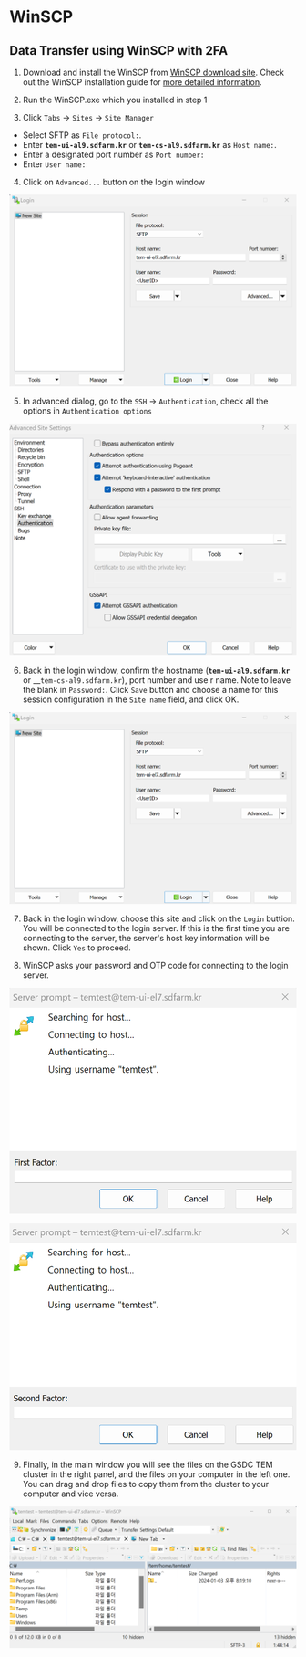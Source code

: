 # WinSCP

## Data Transfer using WinSCP with 2FA

1. Download and install the WinSCP from [WinSCP download site](https://winscp.net/eng/downloads.php). Check out the WinSCP installation guide for [more detailed information](https://winscp.net/eng/docs/guide_install).

2. Run the WinSCP.exe which you installed in step 1

3. Click `Tabs` -> `Sites` -> `Site Manager`

* Select SFTP as `File protocol:`.
* Enter __`tem-ui-al9.sdfarm.kr`__ or __`tem-cs-al9.sdfarm.kr`__ as `Host name:`.
* Enter a designated port number as `Port number:`
* Enter `User name:`

4. Click on `Advanced...` button on the login window

![winscp-2](../images/winscp-2.png)

5. In advanced dialog, go to the `SSH` -> `Authentication`, check all the options in `Authentication options`

![winscp-1](../images/winscp-1.png)

6. Back in the login window, confirm the hostname (__`tem-ui-al9.sdfarm.kr`__ or __`tem-cs-al9.sdfarm.kr`), port number and use r name. Note to leave the blank in `Password:`. Click `Save` button and choose a name for this session configuration in the `Site name` field, and click OK.

![winscp-2](../images/winscp-2.png)

7. Back in the login window, choose this site and click on the `Login` buttion. You will be connected to the login server. If this is the first time you are connecting to the server, the server's host key information will be shown. Click `Yes` to proceed.

8. WinSCP asks your password and OTP code for connecting to the login server.

![winscp-4](../images/winscp-4.png)

![winscp-5](../images/winscp-5.png)

9. Finally, in the main window you will see the files on the GSDC TEM cluster in the right panel, and the files on your computer in the left one. You can drag and drop files to copy them from the cluster to your computer and vice versa.

![winscp-6](../images/winscp-6.png)
